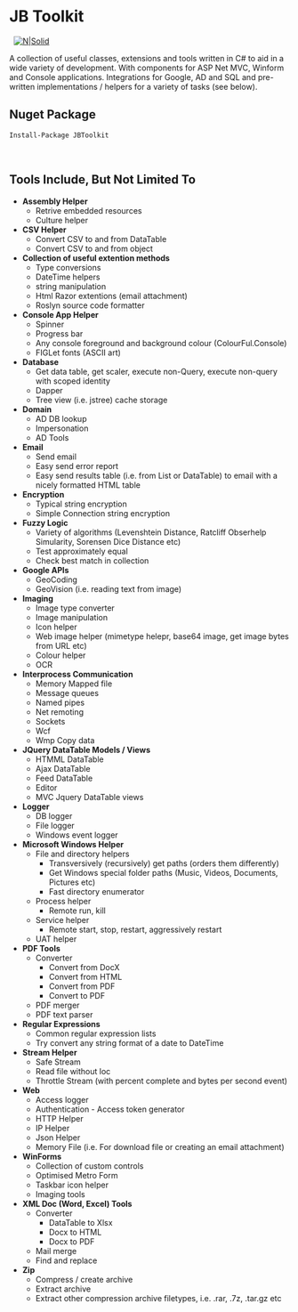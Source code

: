 ﻿# JB Toolkit
&nbsp;
[![N|Solid](https://portfolio.jb-net.co.uk/shared/Logo-Only-100px.png)](https://github.com/jamesbrindle/JB.Toolkit)

A collection of useful classes, extensions and tools written in C# to aid in a wide variety of development. With components for ASP Net MVC, Winform and Console applications. Integrations for Google, AD and SQL and pre-written implementations / helpers for a variety of tasks (see below).
&nbsp;
&nbsp;

## Nuget Package

```
Install-Package JBToolkit
```
&nbsp;
&nbsp;

## Tools Include, But Not Limited To

* **Assembly Helper**
	* Retrive embedded resources
	* Culture helper
* **CSV Helper**
	* Convert CSV to and from DataTable
	* Convert CSV to and from object
* **Collection of useful extention methods**
	* Type conversions
	* DateTime helpers
	* string manipulation
	* Html Razor extentions (email attachment)
	* Roslyn source code formatter
* **Console App Helper**
	* Spinner
	* Progress bar
	* Any console foreground and background colour (ColourFul.Console)
	* FIGLet fonts (ASCII art)
* **Database**
	* Get data table, get scaler, execute non-Query, execute non-query with scoped identity
	* Dapper
	* Tree view (i.e. jstree) cache storage
* **Domain**
    * AD DB lookup
    * Impersonation
    * AD Tools
* **Email**
    * Send email
    * Easy send error report
    * Easy send results table (i.e. from List or DataTable) to email with a nicely formatted HTML table
* **Encryption**
	* Typical string encryption
	* Simple Connection string encryption
* **Fuzzy Logic**
	* Variety of algorithms (Levenshtein Distance, Ratcliff Obserhelp Simularity, Sorensen Dice Distance etc)
	* Test approximately equal
	* Check best match in collection
* **Google APIs**
	* GeoCoding
	* GeoVision (i.e. reading text from image)
* **Imaging**
	* Image type converter
	* Image manipulation
	* Icon helper
	* Web image helper (mimetype helepr, base64 image, get image bytes from URL etc)
	* Colour helper
	* OCR
* **Interprocess Communication**
	* Memory Mapped file
	* Message queues
	* Named pipes
	* Net remoting
	* Sockets
	* Wcf
	* Wmp Copy data
* **JQuery DataTable Models / Views**
    * HTMML DataTable
    * Ajax DataTable
    * Feed DataTable
    * Editor
    * MVC Jquery DataTable views
* **Logger**
	* DB logger
	* File logger
	* Windows event logger
* **Microsoft Windows Helper**
	* File and directory helpers
		* Transversively (recursively) get paths (orders them differently)
		* Get Windows special folder paths (Music, Videos, Documents, Pictures etc)
		* Fast directory enumerator
	* Process helper
		* Remote run, kill
	* Service helper
		* Remote start, stop, restart, aggressively restart
	* UAT helper
* **PDF Tools**
	* Converter
		* Convert from DocX
		* Convert from HTML
		* Convert from PDF
		* Convert to PDF
	* PDF merger
	* PDF text parser
* **Regular Expressions**
	* Common regular expression lists
	* Try convert any string format of a date to DateTime
* **Stream Helper**
	* Safe Stream
	* Read file without loc
	* Throttle Stream (with percent complete and bytes per second event)
* **Web**
    *  Access logger
    * Authentication - Access token generator
	* HTTP Helper
	* IP Helper
	* Json Helper
	* Memory File (i.e. For download file or creating an email attachment)
* **WinForms**
	* Collection of custom controls
	* Optimised Metro Form
	* Taskbar icon helper
	* Imaging tools
* **XML Doc (Word, Excel) Tools**
	* Converter
		* DataTable to Xlsx
		* Docx to HTML
		* Docx to PDF
	* Mail merge
	* Find and replace
* **Zip**
	* Compress / create archive
	* Extract archive
	* Extract other compression archive filetypes, i.e. .rar, .7z, .tar.gz etc
